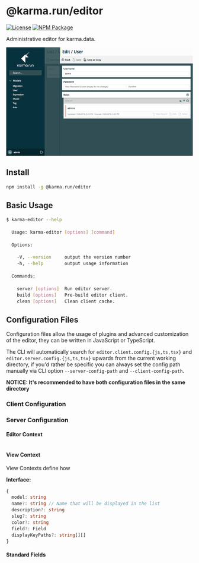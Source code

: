 # @karma.run/editor

[![License][license_shield]][license_link]
[![NPM Package][npm_shield]][npm_link]

Administrative editor for karma.data.

![Preview](./docs/media/preview.png)

## Install

```sh
npm install -g @karma.run/editor
```

## Basic Usage

```sh
$ karma-editor --help

  Usage: karma-editor [options] [command]

  Options:

    -V, --version     output the version number
    -h, --help        output usage information

  Commands:

    server [options]  Run editor server.
    build [options]   Pre-build editor client.
    clean [options]   Clean client cache.
```

## Configuration Files

Configuration files allow the usage of plugins and advanced customization of the editor, they can be written in JavaScript or TypeScript.

The CLI will automatically search for `editor.client.config.{js,ts,tsx}` and `editor.server.config.{js,ts,tsx}` upwards from the current working directory, if you'd rather be specific you can always set the config path manually via CLI option `--server-config-path` and `--client-config-path`.

**NOTICE: It's recommended to have both configuration files in the same directory**

### Client Configuration

### Server Configuration

#### Editor Context

```

```

#### View Context

View Contexts define how

**Interface:**

```ts
{
  model: string
  name?: string // Name that will be displayed in the list
  description?: string
  slug?: string
  color?: string
  field?: Field
  displayKeyPaths?: string[][]
}
```

#### Standard Fields

```ts
```

[license_shield]: https://img.shields.io/github/license/karmarun/karma.tools.svg
[license_link]: https://github.com/karmarun/karma.tools/blob/master/LICENSE
[npm_shield]: https://img.shields.io/npm/v/@karma.run/editor.svg
[npm_link]: https://www.npmjs.com/package/@karma.run/editor
